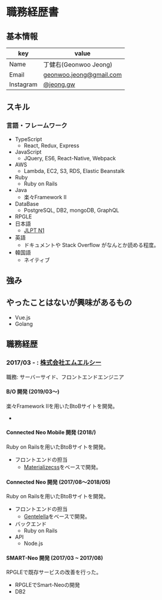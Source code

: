 # 職務経歴書

## 基本情報

|key|value|
|---|-----|
|Name|丁健右(Geonwoo Jeong)|
|Email|geonwoo.jeong@gmail.com|
|Instagram|[@jeong.gw](https://instagram.com/jeong.gw)|

## スキル
### 言語・フレームワーク

- TypeScript
  - React, Redux, Express
- JavaScript
  - JQuery, ES6, React-Native, Webpack
- AWS
  - Lambda, EC2, S3, RDS, Elastic Beanstalk
- Ruby
  - Ruby on Rails
- Java
  - 楽々Framework II
- DataBase
  - PostgreSQL, DB2, mongoDB, GraphQL 
- RPGLE
- 日本語
  - [JLPT N1](https://www.jlpt.jp/about/levelsummary.html)
- 英語
  - ドキュメントや Stack Overflow がなんとか読める程度。
- 韓国語
  - ネイティブ
  
## 強み
  
## やったことはないが興味があるもの

  - Vue.js
  - Golang
  
## 職務経歴
  
### 2017/03 - : [株式会社エムエルシー](http://www.mizuiwa.co.jp/) 

職務: サーバーサイド、フロントエンドエンジニア

#### B/O 開発 (2019/03〜)

楽々Framework IIを用いたBtoBサイトを開発。
  
  - 

#### Connected Neo Mobile 開発 (2018/)

Ruby on Railsを用いたBtoBサイトを開発。

  - フロントエンドの担当
    - [Materializecss](https://materializecss.com/)をベースで開発。

#### Connected Neo 開発 (2017/08〜2018/05)

Ruby on Railsを用いたBtoBサイトを開発。
 
 - フロントエンドの担当
   - [Gentelella](https://github.com/ColorlibHQ/gentelella/)をベースで開発。
 - バックエンド
   - Ruby on Rails
 - API
   - Node.js

#### SMART-Neo 開発 (2017/03 ~ 2017/08)

RPGLEで既存サービスの改善を行った。

- RPGLEでSmart-Neoの開発
- DB2


